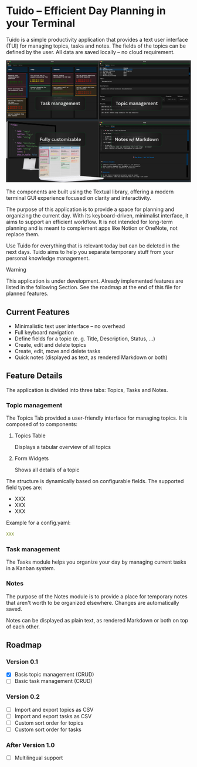# Tuido – Efficient Day Planning in your Terminal

Tuido is a simple productivity application that provides a text user interface (TUI) for managing topics, tasks and notes. The fields of the topics can be defined by the user. All data are saved locally – no cloud requirement.

![Screenshot](screenshots/app_windows.png)

The components are built using the Textual library, offering a modern terminal GUI experience focused on clarity and interactivity.

The purpose of this application is to provide a space for planning and organizing the current day. With its keyboard-driven, minimalist interface, it aims to support an efficient workflow. It is not intended for long-term planning and is meant to complement apps like Notion or OneNote, not replace them.

Use Tuido for everything that is relevant today but can be deleted in the next days. Tuido aims to help you separate temporary stuff from your personal knowledge management.

> [!warning]
> This application is under development. Already implemented features are listed in the following Section. See the roadmap at the end of this file for planned features.

## Current Features

- Minimalistic text user interface – no overhead
- Full keyboard navigation
- Define fields for a topic (e. g. Title, Description, Status, ...)
- Create, edit and delete topics
- Create, edit, move and delete tasks
- Quick notes (displayed as text, as rendered Markdown or both)

## Feature Details

The application is divided into three tabs: Topics, Tasks and Notes.

### Topic management

The Topics Tab provided a user-friendly interface for managing topics. It is composed of to components:

1. Topics Table

   Displays a tabular overview of all topics

2. Form Widgets

   Shows all details of a topic


The structure is dynamically based on configurable fields. The supported field types are:

- XXX
- XXX
- XXX

Example for a config.yaml:

```yaml
XXX
```


### Task management

The Tasks module helps you organize your day by managing current tasks in a Kanban system.

### Notes

The purpose of the Notes module is to provide a place for temporary notes that aren't worth to be organized elsewhere. Changes are automatically saved.

Notes can be displayed as plain text, as rendered Markdown or both on top of each other.

## Roadmap

### Version 0.1

- [x] Basis topic management (CRUD)
- [ ] Basic task management (CRUD)

### Version 0.2

- [ ] Import and export topics as CSV
- [ ] Import and export tasks as CSV
- [ ] Custom sort order for topics
- [ ] Custom sort order for tasks

### After Version 1.0

- [ ] Multilingual support
